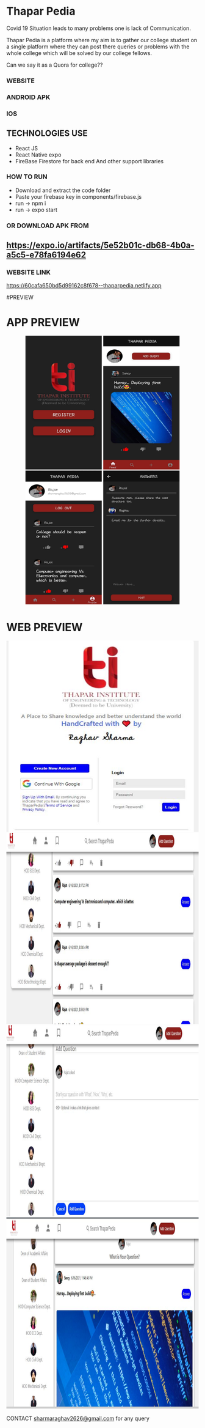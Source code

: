 # Thapar Pedia #
Covid 19 Situation leads to many problems one is lack of Communication.

Thapar Pedia is a platform where my aim is to gather our college student on a single platform where they can post there queries or problems with the whole college
which will be solved by our college fellows.  

Can we say it as a Quora for college??

### WEBSITE  ###
### ANDROID APK ###
### IOS ###

## TECHNOLOGIES USE ##

* React JS
* React Native expo
* FireBase Firestore for back end
And other support libraries


### HOW TO RUN ###

- Download and extract the code folder
- Paste your firebase key in components/firebase.js
- run -> npm i
- run -> expo start

### OR DOWNLOAD APK  FROM ##

## https://expo.io/artifacts/5e52b01c-db68-4b0a-a5c5-e78fa6194e62 ##

### WEBSITE LINK ###
https://60cafa650bd5d99162c8f678--thaparpedia.netlify.app



#PREVIEW


# APP PREVIEW


<p align="center">
  <img src="/PREVIEW/home.jpeg" width="200" height="350">
  <img src="/PREVIEW/1.jpeg" width="200" height="350">
  <img src="/PREVIEW/2.jpeg" width="200" height="350">
  <img src="/PREVIEW/4.jpeg" width="200" height="350">
</p>


# WEB PREVIEW

<p align="center">
  <img src="/PREVIEW/w4.JPG" width="800" height="500">
  <img src="/PREVIEW/w2.JPG" width="800" height="500">
  <img src="/PREVIEW/w3.JPG" width="800" height="500">
  <img src="/PREVIEW/w1.JPG" width="800" height="500">
</p>






CONTACT sharmaraghav2626@gmail.com for any query

